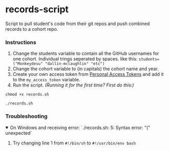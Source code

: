 # records-script
Script to pull student's code from their git repos and push combined records to a cohort repo.

### Instructions
1. Change the students variable to contain all the GitHub usernames for one cohort. Individual trings seperated by spaces. like this: `students=("Monkeydesu" "dallin-mclaughlin" "etc")`
2. Change the cohort variable to (in capitals) the cohort name and year.
3. Create your own access token from [Personal Access Tokens](https://github.com/settings/tokens/new?scopes=repo&description=Foundations%20records%20script) and add it to the `my_access_token` variable.
4. Run the script.
*(Running it for the first time? First do this:)*
```shell
chmod +x records.sh
```

```shell
./records.sh
```

### Troubleshooting
<details open>
<summary>On Windows and receiving error: `./records.sh: 5: Syntax error: "(" unexpected`</summary>

  1. Try changing line 1 from `#!/bin/sh` to `#!/usr/bin/env bash`

</details>

